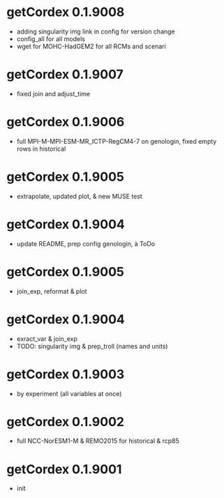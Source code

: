 # getCordex 0.1.9008

- adding singularity img link in config for version change
- config_all for all models
- wget for MOHC-HadGEM2 for all RCMs and scenari

# getCordex 0.1.9007

- fixed join and adjust_time

# getCordex 0.1.9006

- full MPI-M-MPI-ESM-MR_ICTP-RegCM4-7 on genologin, fixed empty rows in historical

# getCordex 0.1.9005

- extrapolate, updated plot, & new MUSE test

# getCordex 0.1.9004

- update README, prep config genologin, à ToDo

# getCordex 0.1.9005

- join_exp, reformat & plot

# getCordex 0.1.9004

- exract_var & join_exp
- TODO: singularity img & prep_troll (names and units)

# getCordex 0.1.9003

- by experiment (all variables at once)

# getCordex 0.1.9002

- full NCC-NorESM1-M & REMO2015 for historical & rcp85

# getCordex 0.1.9001

-   init
